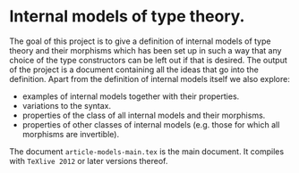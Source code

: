 # Internal models of type theory.

The goal of this project is to give a definition of internal models of type theory and their morphisms which has been set up in such a way that any choice of the type constructors can be left out if that is desired. The output of the project is a document containing all the ideas that go into the definition. Apart from the definition of internal models itself we also explore:
* examples of internal models together with their properties.
* variations to the syntax.
* properties of the class of all internal models and their morphisms.
* properties of other classes of internal models (e.g. those for which all morphisms are invertible).

The document `article-models-main.tex` is the main document. It compiles with `TeXlive 2012` or later versions thereof.
